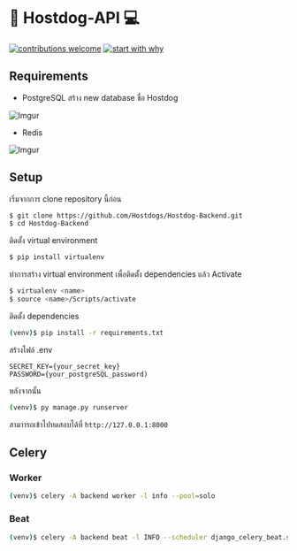 # 🔫 Hostdog-API 💻
[![contributions welcome](https://img.shields.io/badge/contributions-welcome-brightgreen.svg?style=flat)](https://github.com/dwyl/esta/issues)
[![start with why](https://img.shields.io/badge/start%20with-why%3F-brightgreen.svg?style=flat)](http://www.ted.com/talks/simon_sinek_how_great_leaders_inspire_action)

## Requirements
- PostgreSQL
สร้าง new database ชื่อ Hostdog

![Imgur](https://i.imgur.com/rzH9OOf.png)

- Redis 

![Imgur](https://i.imgur.com/467bHiT.png)
## Setup
เริ่มจากการ clone repository นี้ก่อน
```sh
$ git clone https://github.com/Hostdogs/Hostdog-Backend.git
$ cd Hostdog-Backend
```
ติดตั้ง virtual environment
```sh
$ pip install virtualenv
```
ทำการสร้าง virtual environment เพื่อติดตั้ง dependencies แล้ว Activate
```sh
$ virtualenv <name>
$ source <name>/Scripts/activate
```
ติดตั้ง dependencies
```sh
(venv)$ pip install -r requirements.txt
```
สร้างไฟล์ .env
```
SECRET_KEY={your_secret_key}
PASSWORD={your_postgreSQL_password)
```
หลังจากนั้น
```sh
(venv)$ py manage.py runserver
```
สามาารถเข้าไปทดสอบได้ที่ ``` http://127.0.0.1:8000 ```

## Celery
### Worker
```sh
(venv)$ celery -A backend worker -l info --pool=solo
```

### Beat
```sh
(venv)$ celery -A backend beat -l INFO --scheduler django_celery_beat.schedulers:DatabaseScheduler
```
